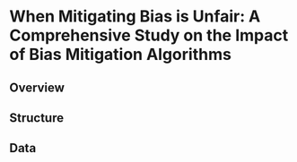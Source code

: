 # When Mitigating Bias is Unfair: A Comprehensive Study on the Impact of Bias Mitigation Algorithms

## Overview

## Structure

## Data
